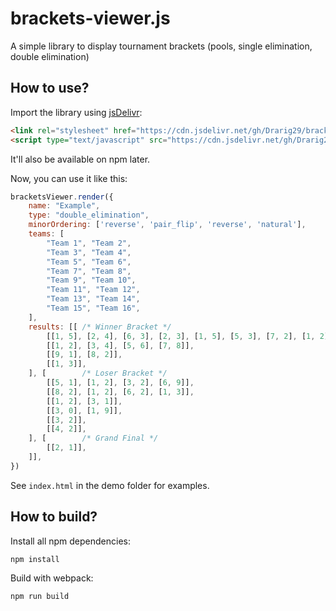 # brackets-viewer.js
A simple library to display tournament brackets (pools, single elimination, double elimination)

## How to use?

Import the library using [jsDelivr](https://www.jsdelivr.com/):

```html
<link rel="stylesheet" href="https://cdn.jsdelivr.net/gh/Drarig29/brackets-viewer.js/dist/brackets-viewer.min.css" />
<script type="text/javascript" src="https://cdn.jsdelivr.net/gh/Drarig29/brackets-viewer.js/dist/brackets-viewer.min.js"></script>
```

It'll also be available on npm later.

Now, you can use it like this:

```js
bracketsViewer.render({
    name: "Example",
    type: "double_elimination",
    minorOrdering: ['reverse', 'pair_flip', 'reverse', 'natural'],
    teams: [
        "Team 1", "Team 2",
        "Team 3", "Team 4",
        "Team 5", "Team 6",
        "Team 7", "Team 8",
        "Team 9", "Team 10",
        "Team 11", "Team 12",
        "Team 13", "Team 14",
        "Team 15", "Team 16",
    ],
    results: [[ /* Winner Bracket */
        [[1, 5], [2, 4], [6, 3], [2, 3], [1, 5], [5, 3], [7, 2], [1, 2]],
        [[1, 2], [3, 4], [5, 6], [7, 8]],
        [[9, 1], [8, 2]],
        [[1, 3]],
    ], [        /* Loser Bracket */
        [[5, 1], [1, 2], [3, 2], [6, 9]],
        [[8, 2], [1, 2], [6, 2], [1, 3]],
        [[1, 2], [3, 1]],
        [[3, 0], [1, 9]],
        [[3, 2]],
        [[4, 2]],
    ], [        /* Grand Final */
        [[2, 1]],
    ]],
})

```

See `index.html` in the demo folder for examples.

## How to build?

Install all npm dependencies:

```bash
npm install
```

Build with webpack:

```bash
npm run build
```
